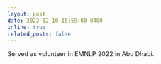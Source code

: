 ```yaml
---
layout: post
date: 2022-12-10 15:59:00-0400
inline: true
related_posts: false
---
```


Served as volunteer in EMNLP 2022 in Abu Dhabi.
